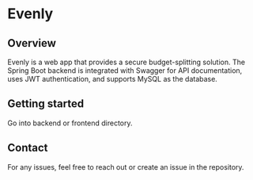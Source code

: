 # Evenly

## Overview
Evenly is a web app that provides a secure budget-splitting solution. The Spring Boot backend is integrated with Swagger for API documentation, uses JWT authentication, and supports MySQL as the database.

## Getting started
Go into backend or frontend directory.

## Contact
For any issues, feel free to reach out or create an issue in the repository.

